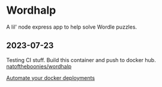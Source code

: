 # Wordhalp

A lil' node express app to help solve Wordle puzzles.

## 2023-07-23

Testing CI stuff. Build this container and push to docker hub. [natoftheboonies/wordhalp](https://hub.docker.com/repository/docker/natoftheboonies/wordhalp/general)

[Automate your docker deployments](https://maximorlov.com/automate-your-docker-deployments/)
